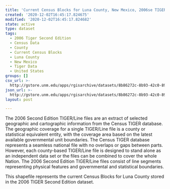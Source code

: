```yaml
---
title: 'Current Census Blocks for Luna County, New Mexico, 2006se TIGER'
created: '2020-12-02T16:45:17.824675'
modified: '2020-12-02T16:45:17.824682'
state: active
type: dataset
tags:
  - 2006 Tiger Second Edition
  - Census Data
  - County
  - Current Census Blocks
  - Luna County
  - New Mexico
  - Tiger Data
  - United States
groups: []
csv_url: >-
  http://gstore.unm.edu/apps/rgisarchive/datasets/8b86272c-8b93-42c0-89ea-ca5b3d0c0c75/tgr2006se_luna_blkcu.derived.csv
json_url: >-
  http://gstore.unm.edu/apps/rgisarchive/datasets/8b86272c-8b93-42c0-89ea-ca5b3d0c0c75/tgr2006se_luna_blkcu.derived.json
layout: post

---
```

The 2006 Second Edition TIGER/Line files are an extract of selected geographic and cartographic information from the Census TIGER database.  The geographic coverage for a single TIGER/Line file is a county or statistical equivalent entity, with the coverage area based on the latest available governmental unit boundaries. The Census TIGER database represents a seamless national file with no overlaps or gaps between parts.  However, each county-based TIGER/Line file is designed to stand alone as an independent data set or the files can be combined to cover the whole Nation.  The 2006 Second Edition  TIGER/Line files consist of line segments representing physical features and governmental and statistical boundaries.  

This shapefile represents the current Census Blocks for Luna County stored in the 2006 TIGER Second Edition dataset.
